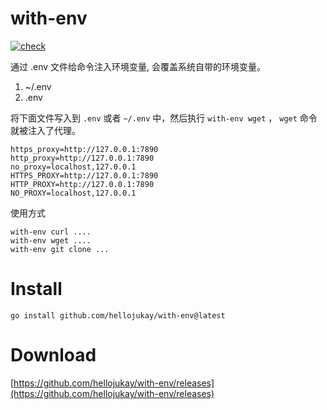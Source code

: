 # with-env
[![check](https://github.com/hellojukay/with-env/actions/workflows/go.yml/badge.svg?branch=main)](https://github.com/hellojukay/with-env/actions/workflows/go.yml)

通过 .env 文件给命令注入环境变量, 会覆盖系统自带的环境变量。

1. ~/.env
2. .env

将下面文件写入到 `.env` 或者 `~/.env` 中，然后执行 `with-env wget` ， `wget` 命令就被注入了代理。
```
https_proxy=http://127.0.0.1:7890
http_proxy=http://127.0.0.1:7890
no_proxy=localhost,127.0.0.1
HTTPS_PROXY=http://127.0.0.1:7890
HTTP_PROXY=http://127.0.0.1:7890
NO_PROXY=localhost,127.0.0.1
```
使用方式
```
with-env curl ....
with-env wget ....
with-env git clone ...
````

# Install
```
go install github.com/hellojukay/with-env@latest
```

# Download
[https://github.com/hellojukay/with-env/releases](https://github.com/hellojukay/with-env/releases)
